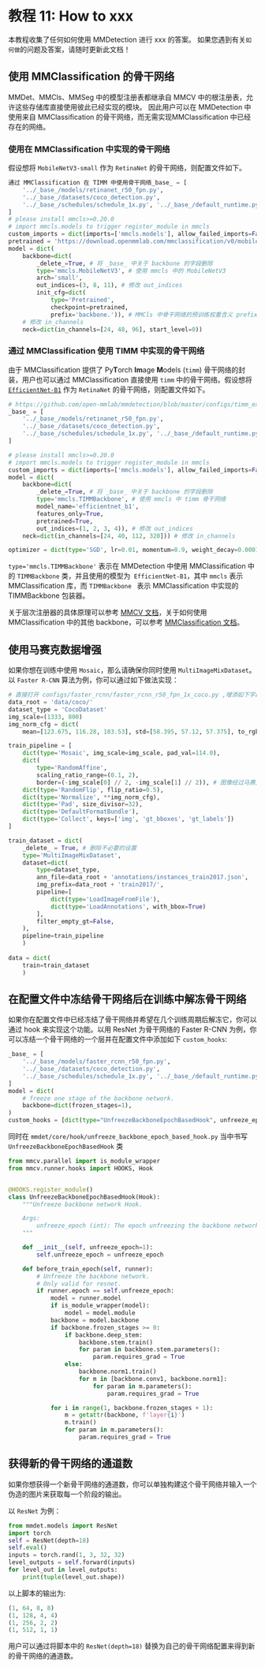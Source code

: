 # 教程 11: How to xxx

本教程收集了任何如何使用 MMDetection 进行 xxx 的答案。 如果您遇到有关`如何做`的问题及答案，请随时更新此文档！

## 使用 MMClassification 的骨干网络

MMDet、MMCls、MMSeg 中的模型注册表都继承自 MMCV 中的根注册表，允许这些存储库直接使用彼此已经实现的模块。 因此用户可以在 MMDetection 中使用来自 MMClassification 的骨干网络，而无需实现MMClassification 中已经存在的网络。

### 使用在 MMClassification 中实现的骨干网络

假设想将 `MobileNetV3-small` 作为 `RetinaNet` 的骨干网络，则配置文件如下。

```python
通过 MMClassification 在 TIMM 中使用骨干网络_base_ = [
    '../_base_/models/retinanet_r50_fpn.py',
    '../_base_/datasets/coco_detection.py',
    '../_base_/schedules/schedule_1x.py', '../_base_/default_runtime.py'
]
# please install mmcls>=0.20.0
# import mmcls.models to trigger register_module in mmcls
custom_imports = dict(imports=['mmcls.models'], allow_failed_imports=False)
pretrained = 'https://download.openmmlab.com/mmclassification/v0/mobilenet_v3/convert/mobilenet_v3_small-8427ecf0.pth'
model = dict(
    backbone=dict(
        _delete_=True, # 将 _base_ 中关于 backbone 的字段删除
        type='mmcls.MobileNetV3', # 使用 mmcls 中的 MobileNetV3
        arch='small',
        out_indices=(3, 8, 11), # 修改 out_indices
        init_cfg=dict(
            type='Pretrained',
            checkpoint=pretrained,
            prefix='backbone.')), # MMCls 中骨干网络的预训练权重含义 prefix='backbone.'，为了正常加载权重，需要把这个 prefix 去掉。
    # 修改 in_channels
    neck=dict(in_channels=[24, 48, 96], start_level=0))
```

### 通过 MMClassification 使用 TIMM 中实现的骨干网络

由于 MMClassification 提供了 Py**T**orch **Im**age **M**odels (`timm`) 骨干网络的封装，用户也可以通过 MMClassification 直接使用 `timm` 中的骨干网络。假设想将 [`EfficientNet-B1`](https://github.com/open-mmlab/mmdetection/blob/master/configs/timm_example/retinanet_timm_efficientnet_b1_fpn_1x_coco.py) 作为 `RetinaNet` 的骨干网络，则配置文件如下。

```python
# https://github.com/open-mmlab/mmdetection/blob/master/configs/timm_example/retinanet_timm_efficientnet_b1_fpn_1x_coco.py
_base_ = [
    '../_base_/models/retinanet_r50_fpn.py',
    '../_base_/datasets/coco_detection.py',
    '../_base_/schedules/schedule_1x.py', '../_base_/default_runtime.py'
]

# please install mmcls>=0.20.0
# import mmcls.models to trigger register_module in mmcls
custom_imports = dict(imports=['mmcls.models'], allow_failed_imports=False)
model = dict(
    backbone=dict(
        _delete_=True, # 将 _base_ 中关于 backbone 的字段删除
        type='mmcls.TIMMBackbone', # 使用 mmcls 中 timm 骨干网络
        model_name='efficientnet_b1',
        features_only=True,
        pretrained=True,
        out_indices=(1, 2, 3, 4)), # 修改 out_indices
    neck=dict(in_channels=[24, 40, 112, 320])) # 修改 in_channels

optimizer = dict(type='SGD', lr=0.01, momentum=0.9, weight_decay=0.0001)
```

`type='mmcls.TIMMBackbone'` 表示在 MMDetection 中使用 MMClassification 中的 `TIMMBackbone` 类，并且使用的模型为` EfficientNet-B1`，其中 `mmcls` 表示 MMClassification 库，而 `TIMMBackbone ` 表示 MMClassification 中实现的 TIMMBackbone 包装器。

关于层次注册器的具体原理可以参考 [MMCV 文档](https://github.com/open-mmlab/mmcv/blob/master/docs/zh_cn/understand_mmcv/registry.md#%E6%B3%A8%E5%86%8C%E5%99%A8%E5%B1%82%E7%BB%93%E6%9E%84)，关于如何使用 MMClassification 中的其他 backbone，可以参考 [MMClassification 文档](https://github.com/open-mmlab/mmclassification/blob/master/docs/zh_CN/tutorials/config.md)。

## 使用马赛克数据增强

如果你想在训练中使用 `Mosaic`，那么请确保你同时使用 `MultiImageMixDataset`。以 `Faster R-CNN` 算法为例，你可以通过如下做法实现：

```python
# 直接打开 configs/faster_rcnn/faster_rcnn_r50_fpn_1x_coco.py ,增添如下字段
data_root = 'data/coco/'
dataset_type = 'CocoDataset'
img_scale=(1333, 800)​
img_norm_cfg = dict(
    mean=[123.675, 116.28, 103.53], std=[58.395, 57.12, 57.375], to_rgb=True)

train_pipeline = [
    dict(type='Mosaic', img_scale=img_scale, pad_val=114.0),
    dict(
        type='RandomAffine',
        scaling_ratio_range=(0.1, 2),
        border=(-img_scale[0] // 2, -img_scale[1] // 2)), # 图像经过马赛克处理后会放大4倍，所以我们使用仿射变换来恢复图像的大小。
    dict(type='RandomFlip', flip_ratio=0.5),
    dict(type='Normalize', **img_norm_cfg),
    dict(type='Pad', size_divisor=32),
    dict(type='DefaultFormatBundle'),
    dict(type='Collect', keys=['img', 'gt_bboxes', 'gt_labels'])
]

train_dataset = dict(
    _delete_ = True, # 删除不必要的设置
    type='MultiImageMixDataset',
    dataset=dict(
        type=dataset_type,
        ann_file=data_root + 'annotations/instances_train2017.json',
        img_prefix=data_root + 'train2017/',
        pipeline=[
            dict(type='LoadImageFromFile'),
            dict(type='LoadAnnotations', with_bbox=True)
        ],
        filter_empty_gt=False,
    ),
    pipeline=train_pipeline
    )
​
data = dict(
    train=train_dataset
    )
```

## 在配置文件中冻结骨干网络后在训练中解冻骨干网络

如果你在配置文件中已经冻结了骨干网络并希望在几个训练周期后解冻它，你可以通过 hook 来实现这个功能。以用 ResNet 为骨干网络的 Faster R-CNN 为例，你可以冻结一个骨干网络的一个层并在配置文件中添加如下 `custom_hooks`:

```python
_base_ = [
    '../_base_/models/faster_rcnn_r50_fpn.py',
    '../_base_/datasets/coco_detection.py',
    '../_base_/schedules/schedule_1x.py', '../_base_/default_runtime.py'
]
model = dict(
    # freeze one stage of the backbone network.
    backbone=dict(frozen_stages=1),
)
custom_hooks = [dict(type="UnfreezeBackboneEpochBasedHook", unfreeze_epoch=1)]
```

同时在 `mmdet/core/hook/unfreeze_backbone_epoch_based_hook.py` 当中书写 `UnfreezeBackboneEpochBasedHook` 类

```python
from mmcv.parallel import is_module_wrapper
from mmcv.runner.hooks import HOOKS, Hook


@HOOKS.register_module()
class UnfreezeBackboneEpochBasedHook(Hook):
    """Unfreeze backbone network Hook.

    Args:
        unfreeze_epoch (int): The epoch unfreezing the backbone network.
    """

    def __init__(self, unfreeze_epoch=1):
        self.unfreeze_epoch = unfreeze_epoch

    def before_train_epoch(self, runner):
        # Unfreeze the backbone network.
        # Only valid for resnet.
        if runner.epoch == self.unfreeze_epoch:
            model = runner.model
            if is_module_wrapper(model):
                model = model.module
            backbone = model.backbone
            if backbone.frozen_stages >= 0:
                if backbone.deep_stem:
                    backbone.stem.train()
                    for param in backbone.stem.parameters():
                        param.requires_grad = True
                else:
                    backbone.norm1.train()
                    for m in [backbone.conv1, backbone.norm1]:
                        for param in m.parameters():
                            param.requires_grad = True

            for i in range(1, backbone.frozen_stages + 1):
                m = getattr(backbone, f'layer{i}')
                m.train()
                for param in m.parameters():
                    param.requires_grad = True
```

## 获得新的骨干网络的通道数

如果你想获得一个新骨干网络的通道数，你可以单独构建这个骨干网络并输入一个伪造的图片来获取每一个阶段的输出。

以 `ResNet` 为例：

```python
from mmdet.models import ResNet
import torch
self = ResNet(depth=18)
self.eval()
inputs = torch.rand(1, 3, 32, 32)
level_outputs = self.forward(inputs)
for level_out in level_outputs:
    print(tuple(level_out.shape))

```

以上脚本的输出为:

```python
(1, 64, 8, 8)
(1, 128, 4, 4)
(1, 256, 2, 2)
(1, 512, 1, 1)
```

用户可以通过将脚本中的 `ResNet(depth=18)` 替换为自己的骨干网络配置来得到新的骨干网络的通道数。
